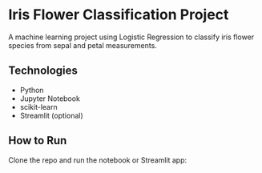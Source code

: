 # Iris Flower Classification Project

A machine learning project using Logistic Regression to classify iris flower species from sepal and petal measurements.

##  Technologies
- Python
- Jupyter Notebook
- scikit-learn
- Streamlit (optional)

##  How to Run
Clone the repo and run the notebook or Streamlit app:
